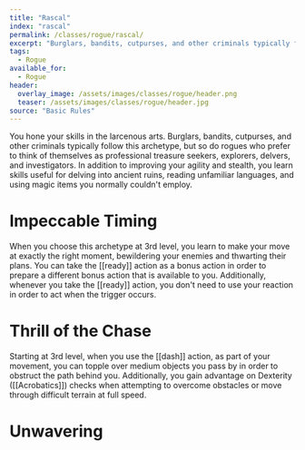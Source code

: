 ```yaml
---
title: "Rascal"
index: "rascal"
permalink: /classes/rogue/rascal/
excerpt: "Burglars, bandits, cutpurses, and other criminals typically follow this archetype, but so do rogues who prefer to think of themselves as professional treasure seekers, explorers, delvers, and investigators."
tags:
  - Rogue
available_for:
  - Rogue
header:
  overlay_image: /assets/images/classes/rogue/header.png
  teaser: /assets/images/classes/rogue/header.jpg
source: "Basic Rules"
---
```


You hone your skills in the larcenous arts. Burglars, bandits, cutpurses, and other criminals typically follow this archetype, but so do rogues who prefer to think of themselves as professional treasure seekers, explorers, delvers, and investigators. In addition to improving your agility and stealth, you learn skills useful for delving into ancient ruins, reading unfamiliar languages, and using magic items you normally couldn't employ.

# Impeccable Timing
When you choose this archetype at 3rd level, you learn to make your move at exactly the right moment, bewildering your enemies and thwarting their plans. You can take the [[ready]] action as a bonus action in order to prepare a different bonus action that is available to you. Additionally, whenever you take the [[ready]] action, you don't need to use your reaction in order to act when the trigger occurs.

# Thrill of the Chase
Starting at 3rd level, when you use the [[dash]] action, as part of your movement, you can topple over medium objects you pass by in order to obstruct the path behind you. Additionally, you gain advantage on Dexterity ([[Acrobatics]]) checks when attempting to overcome obstacles or move through difficult terrain at full speed.

# Unwavering
